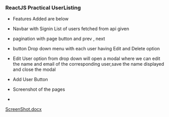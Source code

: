 

### ReactJS Practical UserListing 

- Features Added are below 

- Navbar with Signin List of users fetched from api given 

- pagination with page button and prev , next 

- button Drop down menu with each user having Edit and Delete option 

- Edit User option from drop down will open a modal where we can edit the name and email of the corresponding user,save the name displayed and close the modal 

- Add User Button
- Screenshot of the pages
- 
[ScreenShot.docx](https://github.com/subhrogithub/UserListing/files/7110421/ScreenShot.docx)
